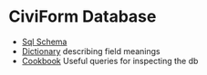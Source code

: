 # CiviForm Database

* [Sql Schema](db-schema.md)
* [Dictionary](data-dictionary.md) describing field meanings
* [Cookbook](sql-cookbook.md) Useful queries for inspecting the db